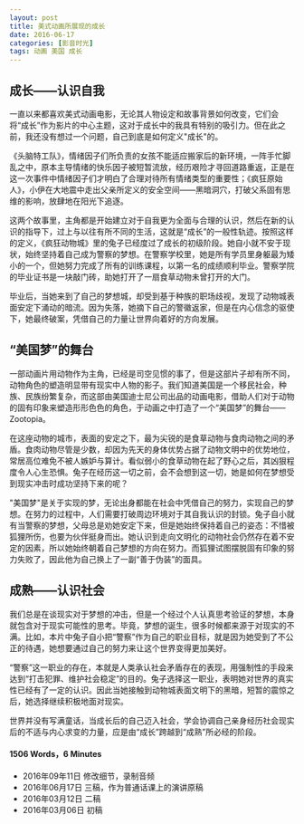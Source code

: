 ```yaml
---
layout: post
title: 美式动画所展现的成长
date: 2016-06-17
categories: [影音时光]
tags: 动画 美国 成长
---
```




##  成长——认识自我

一直以来都喜欢美式动画电影，无论其人物设定和故事背景如何改变，它们会将“成长”作为影片的中心主题，这对于成长中的我具有特别的吸引力。但在此之前，我还没有想过一个问题，自己到底是如何定义"成长"的。

《头脑特工队》，情绪因子们所负责的女孩不能适应搬家后的新环境，一阵手忙脚乱之中，原本主导情绪的快乐因子被短暂流放，经历艰险才寻回道路重返，正是在这一次事件中情绪因子们才明白了合理对待所有情绪类型的重要性；《疯狂原始人》，小伊在大地震中走出父亲所定义的安全空间——黑暗洞穴，打破父系固有思维的影响，放肆地在阳光下追逐。

这两个故事里，主角都是开始建立对于自我更为全面与合理的认识，然后在新的认识的指导下，过上与以往有所不同的生活，这就是“成长”的一般性轨迹。按照这样的定义，《疯狂动物城》里的兔子已经度过了成长的初级阶段。她自小就不安于现状，始终坚持着自己成为警察的梦想。在警察学校里，她是所有学员里身躯最为矮小的一个，但她努力完成了所有的训练课程，以第一名的成绩顺利毕业。警察学院的毕业证书是一块敲门砖，助她打开了一扇食草动物未曾打开的大门。

毕业后，当她来到了自己的梦想城，却受到基于种族的职场歧视，发现了动物城表面安定下涌动的暗流。因为失落，她摘下自己的警徽返家，但是在内心信念的驱使下，她最终破案，凭借自己的力量让世界向着好的方向发展。

## “美国梦”的舞台

一部动画片用动物作为主角，已经是司空见惯的事了，但是这部片子却有所不同，动物角色的塑造明显带有现实中人物的影子。我们知道美国是一个移民社会，种族、民族纷繁复杂，而这部由美国迪士尼公司出品的动画电影，借助人们对于动物的固有印象来塑造形形色色的角色，于动画之中打造了一个“美国梦”的舞台——Zootopia。

在这座动物的城市，表面的安定之下，最为尖锐的是食草动物与食肉动物之间的矛盾。食肉动物尽管是少数，却因为先天的身体优势占据了动物文明中的优势地位，常居高位难免不被人嫉妒与算计。看似弱小的食草动物在起了野心之后，其凶狠程度令人心生恐惧。兔子在经历这一切之前，会不会想到这一切，她是如何在梦想受到现实冲击时成功坚持下来的呢？

"美国梦"是关于实现的梦，无论出身都能在社会中凭借自己的努力，实现自己的梦想。在努力的过程中，人们需要打破周边环境对于其自我认识的封锁。兔子自小就有当警察的梦想，父母总是劝她安定下来，但是她始终保持着自己的姿态：不惜被狐狸所伤，也要为伙伴挺身而出。她认识到走向文明化的动物社会仍然存在着不安定的因素，所以她始终朝着自己梦想的方向在努力。而狐狸试图摆脱固有印象的努力失败了，因此他为自己换上了一副“善于伪装”的面具。

## 成熟——认识社会

我们总是在谈现实对于梦想的冲击，但是一个经过个人认真思考验证的梦想，本身就包含对于现实可能性的思考。毕竟，梦想的诞生，很多时候都来源于对现实的不满。比如，本片中兔子自小把“警察”作为自己的职业目标，就是因为她受到了不公正的待遇，她想要通过自己的努力来让这个世界变得更加美好。

“警察”这一职业的存在，本就是人类承认社会矛盾存在的表现，用强制性的手段来达到“打击犯罪、维护社会稳定”的目的。兔子选择这一职业，表明她对世界的真实性已经有了一定的认识。因此当她接触到动物城表面文明下的黑暗，短暂的震惊之后，她选择继续积极地面对现实。

世界并没有写满童话，当成长后的自己迈入社会，学会协调自己亲身经历社会现实后的不适与内心求变的力量，应是由“成长”跨越到“成熟”所必经的阶段。



#### 1506 Words，6 Minutes

* 2016年09年11日 修改细节，录制音频
* 2016年06月17日 三稿，作为普通话课上的演讲原稿
* 2016年03月12日 二稿
* 2016年03月06日 初稿